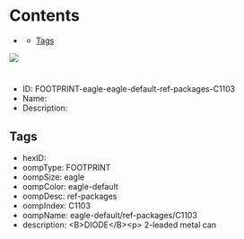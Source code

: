



Contents
========

* [](#)
	* [Tags](#tags)
  
![][im]
# 

- ID: FOOTPRINT-eagle-eagle-default-ref-packages-C1103
- Name: 
- Description: 

## Tags

- hexID: 
- oompType: FOOTPRINT
- oompSize: eagle
- oompColor: eagle-default
- oompDesc: ref-packages
- oompIndex: C1103
- oompName: eagle-default/ref-packages/C1103
- description: &lt;B&gt;DIODE&lt;/B&gt;&lt;p&gt;&#xD;
2-leaded metal can



[im]: image.png
